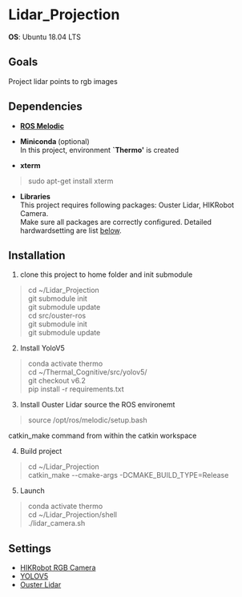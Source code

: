 # Lidar_Projection

<b>OS</b>: Ubuntu 18.04 LTS  

## Goals
Project lidar points to rgb images

## Dependencies

* <b> [ROS Melodic](http://wiki.ros.org/melodic/Installation/Ubuntu)</b>
* <b>Miniconda  </b>  (optional)  
In this project,  environment <b>`Thermo'</b> is created

* <b>xterm  </b>
> sudo apt-get install xterm

* <b>Libraries  </b>  
This project requires following packages: Ouster Lidar, HIKRobot Camera.  
Make sure all packages are correctly configured. Detailed hardwardsetting are list [below](#1).



## Installation
1. clone this project to home folder and init submodule
> cd ~/Lidar_Projection  
git submodule init  
git submodule update  
cd src/ouster-ros  
git submodule init  
git submodule update

2. Install YoloV5
> conda activate thermo  
cd ~/Thermal_Cognitive/src/yolov5/  
git checkout v6.2  
pip install -r requirements.txt  

3. Install Ouster Lidar
source the ROS environemt
> source /opt/ros/melodic/setup.bash   

catkin_make command from within the catkin workspace

4. Build project

> cd ~/Lidar_Projection  
catkin_make --cmake-args -DCMAKE_BUILD_TYPE=Release  


5. Launch
> conda activate thermo  
cd ~/Lidar_Projection/shell  
./lidar_camera.sh 


<h2 id="1"> Settings </h1> 

* [HIKRobot RGB Camera](./hardware_setting/hikrobot_rgb.md)
* [YOLOV5](https://github.com/ultralytics/yolov5)
* [Ouster Lidar](./hardware_setting/ouster_lidar_config.md)
